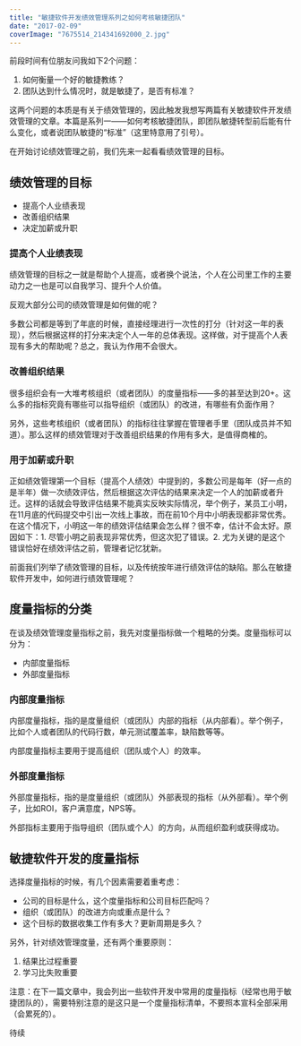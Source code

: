 ```yaml
---
title: "敏捷软件开发绩效管理系列之如何考核敏捷团队"
date: "2017-02-09"
coverImage: "7675514_214341692000_2.jpg"
---
```


前段时间有位朋友问我如下2个问题：

1. 如何衡量一个好的敏捷教练？
2. 团队达到什么情况时，就是敏捷了，是否有标准？

这两个问题的本质是有关于绩效管理的，因此触发我想写两篇有关敏捷软件开发绩效管理的文章。本篇是系列一——如何考核敏捷团队，即团队敏捷转型前后能有什么变化，或者说团队敏捷的“标准”（这里特意用了引号）。

在开始讨论绩效管理之前，我们先来一起看看绩效管理的目标。

## 绩效管理的目标

- 提高个人业绩表现
- 改善组织结果
- 决定加薪或升职

### 提高个人业绩表现

绩效管理的目标之一就是帮助个人提高，或者换个说法，个人在公司里工作的主要动力之一也是可以自我学习、提升个人价值。

反观大部分公司的绩效管理是如何做的呢？

多数公司都是等到了年底的时候，直接经理进行一次性的打分（针对这一年的表现），然后根据这样的打分来决定个人一年的总体表现。这样做，对于提高个人表现有多大的帮助呢？总之，我认为作用不会很大。

### 改善组织结果

很多组织会有一大堆考核组织（或者团队）的度量指标——多的甚至达到20+。这么多的指标究竟有哪些可以指导组织（或团队）的改进，有哪些有负面作用？

另外，这些考核组织（或者团队）的指标往往掌握在管理者手里（团队成员并不知道）。那么这样的绩效管理对于改善组织结果的作用有多大，是值得商榷的。

### 用于加薪或升职

正如绩效管理第一个目标（提高个人绩效）中提到的，多数公司是每年（好一点的是半年）做一次绩效评估，然后根据这次评估的结果来决定一个人的加薪或者升迁。这样的话就会导致评估结果不能真实反映实际情况，举个例子，某员工小明，在11月底的代码提交中引出一次线上事故，而在前10个月中小明表现都非常优秀。在这个情况下，小明这一年的绩效评估结果会怎么样？很不幸，估计不会太好。原因如下：1. 尽管小明之前表现非常优秀，但这次犯了错误。2. 尤为关键的是这个错误恰好在绩效评估之前，管理者记忆犹新。

前面我们列举了绩效管理的目标，以及传统按年进行绩效评估的缺陷。那么在敏捷软件开发中，如何进行绩效管理呢？

## 度量指标的分类

在谈及绩效管理度量指标之前，我先对度量指标做一个粗略的分类。度量指标可以分为：

- 内部度量指标
- 外部度量指标

### 内部度量指标

内部度量指标，指的是度量组织（或团队）内部的指标（从内部看）。举个例子，比如个人或者团队的代码行数，单元测试覆盖率，缺陷数等等。

内部度量指标主要用于提高组织（团队或个人）的效率。

### 外部度量指标

外部度量指标，指的是度量组织（或团队）外部表现的指标（从外部看）。举个例子，比如ROI，客户满意度，NPS等。

外部指标主要用于指导组织（团队或个人）的方向，从而组织盈利或获得成功。

## 敏捷软件开发的度量指标

选择度量指标的时候，有几个因素需要着重考虑：

- 公司的目标是什么，这个度量指标和公司目标匹配吗？
- 组织（或团队）的改进方向或重点是什么？
- 这个目标的数据收集工作有多大？更新周期是多久？

另外，针对绩效管理度量，还有两个重要原则：

1. 结果比过程重要
2. 学习比失败重要

注意：在下一篇文章中，我会列出一些软件开发中常用的度量指标（经常也用于敏捷团队的），需要特别注意的是这只是一个度量指标清单，不要照本宣科全部采用（会累死的）。

待续

